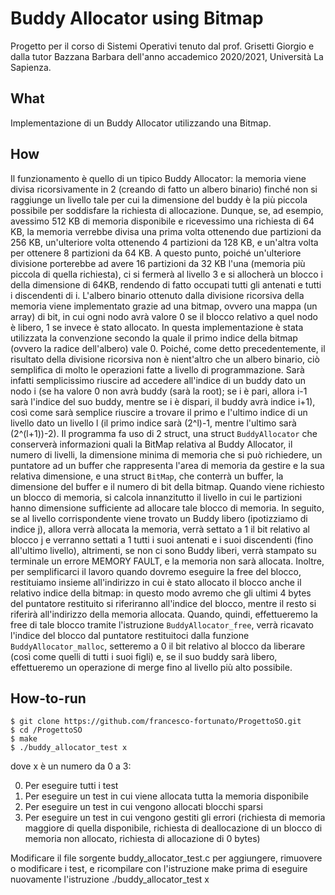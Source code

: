 # Buddy Allocator using Bitmap

Progetto per il corso di Sistemi Operativi tenuto dal prof. Grisetti Giorgio e dalla tutor Bazzana Barbara dell'anno accademico 2020/2021, Università La Sapienza.

## What

Implementazione di un Buddy Allocator utilizzando una Bitmap.

## How

Il funzionamento è quello di un tipico Buddy Allocator: la memoria viene divisa ricorsivamente in 2 (creando di fatto un albero binario) finché non si raggiunge un livello tale per cui la dimensione del buddy è la più piccola possibile per soddisfare la richiesta di allocazione. Dunque, se, ad esempio, avessimo 512 KB di memoria disponibile e ricevessimo una richiesta di 64 KB, la memoria verrebbe divisa una prima volta ottenendo due partizioni da 256 KB, un'ulteriore volta ottenendo 4 partizioni da 128 KB, e un'altra volta per ottenere 8 partizioni da 64 KB. A questo punto, poiché un'ulteriore divisione porterebbe ad avere 16 partizioni da 32 KB l'una (memoria più piccola di quella richiesta), ci si fermerà al livello 3 e si allocherà un blocco i della dimensione di 64KB, rendendo di fatto occupati tutti gli antenati e tutti i discendenti di i.
L'albero binario ottenuto dalla divisione ricorsiva della memoria viene implementato grazie ad una bitmap, ovvero una mappa (un array) di bit, in cui ogni nodo avrà valore 0 se il blocco relativo a quel nodo è libero, 1 se invece è stato allocato. In questa implementazione è stata utilizzata la convenzione secondo la quale il primo indice della bitmap (ovvero la radice dell'albero) vale 0.
Poiché, come detto precedentemente, il risultato della divisione ricorsiva non è nient'altro che un albero binario, ciò semplifica di molto le operazioni fatte a livello di programmazione. Sarà infatti semplicissimo riuscire ad accedere all'indice di un buddy dato un nodo i (se ha valore 0 non avrà buddy (sarà la root); se i è pari, allora i-1 sarà l'indice del suo buddy, mentre se i è dispari, il buddy avrà indice i+1), così come sarà semplice riuscire a trovare il primo e l'ultimo indice di un livello dato un livello l (il primo indice sarà (2^l)-1, mentre l'ultimo sarà (2^(l+1))-2).
Il programma fa uso di 2 struct, una struct <code>BuddyAllocator</code> che conserverà informazioni quali la BitMap relativa al Buddy Allocator, il numero di livelli, la dimensione minima di memoria che si può richiedere, un puntatore ad un buffer che rappresenta l'area di memoria da gestire e la sua relativa dimensione, e una struct <code>BitMap</code>, che conterrà un buffer, la dimensione del buffer e il numero di bit della bitmap.
Quando viene richiesto un blocco di memoria, si calcola innanzitutto il livello in cui le partizioni hanno dimensione sufficiente ad allocare tale blocco di memoria. In seguito, se al livello corrispondente viene trovato un Buddy libero (ipotizziamo di indice j), allora verrà allocata la memoria, verrà settato a 1 il bit relativo al blocco j e verranno settati a 1 tutti i suoi antenati e i suoi discendenti (fino all'ultimo livello), altrimenti, se non ci sono Buddy liberi, verrà stampato su terminale un errore MEMORY FAULT, e la memoria non sarà allocata. Inoltre, per semplificarci il lavoro quando dovremo eseguire la free del blocco, restituiamo insieme all'indirizzo in cui è stato allocato il blocco anche il relativo indice della bitmap: in questo modo avremo che gli ultimi 4 bytes del puntatore restituito si riferiranno all'indice del blocco, mentre il resto si riferirà all'indirizzo della memoria allocata. Quando, quindi, effettueremo la free di tale blocco tramite l'istruzione <code>BuddyAllocator_free</code>, verrà ricavato l'indice del blocco dal puntatore restituitoci dalla funzione <code>BuddyAllocator_malloc</code>, setteremo a 0 il bit relativo al blocco da liberare (così come quelli di tutti i suoi figli) e, se il suo buddy sarà libero, effettueremo un operazione di merge fino al livello più alto possibile.

## How-to-run

```
$ git clone https://github.com/francesco-fortunato/ProgettoSO.git
$ cd /ProgettoSO
$ make
$ ./buddy_allocator_test x
```
dove x è un numero da 0 a 3:
  
  0. Per eseguire tutti i test
  1. Per eseguire un test in cui viene allocata tutta la memoria disponibile
  2. Per eseguire un test in cui vengono allocati blocchi sparsi
  3. Per eseguire un test in cui vengono gestiti gli errori (richiesta di memoria maggiore di quella disponibile, richiesta di deallocazione di un blocco di memoria non allocato, richiesta di allocazione di 0 bytes)

Modificare il file sorgente buddy_allocator_test.c per aggiungere, rimuovere o modificare i test, e ricompilare con l'istruzione make prima di eseguire nuovamente l'istruzione ./buddy_allocator_test x
